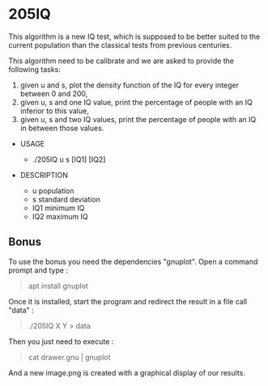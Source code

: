 # 205IQ

This algorithm is a new IQ test, which is supposed to be better suited to the current population than the classical tests from previous centuries.

This algorithm need to be calibrate and we are asked to provide the following tasks:

1. given u and s, plot the density function of the IQ for every integer between 0 and 200,
2. given u, s and one IQ value, print the percentage of people with an IQ inferior to this value,
3. given u, s and two IQ values, print the percentage of people with an IQ in between those values.

* USAGE
	- ./205IQ u s \[IQ1] \[IQ2]

* DESCRIPTION
	- u	population
	- s	standard deviation
	- IQ1	minimum IQ
	- IQ2	maximum IQ

## Bonus

To use the bonus you need the dependencies "gnuplot".
Open a command prompt and type :

>apt install gnuplot

Once it is installed, start the program and redirect the result in a file call "data" :

>./205IQ X Y > data

Then you just need to execute :

> cat drawer.gnu | gnuplot

And a new image.png is created with a graphical display of our results.